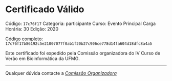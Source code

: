 # Certificado Válido

Código: `17c76f17`
Categoria: participante
Curso: Evento Principal
Carga Horária: 30
Edição: 2020


Código completo: `17c76f17b86192c5e21007077f0ab1f20b27c906ce778d14fa604d18dfc8a4a5`


Este certificado foi expedido pela Comissão organizadora do IV Curso de Verão em Bioinformática da UFMG.

----

Qualquer dúvida contacte a [_Comissão Organizadora_](<mailto:cursobioinfoufmg@gmail.com$subject=[Certificados]>)

